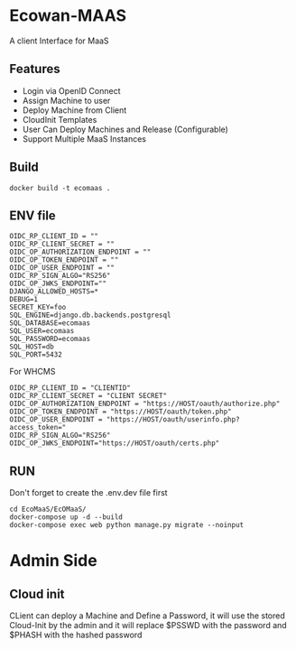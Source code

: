 # Ecowan-MAAS
A client Interface for MaaS

## Features
- Login via OpenID Connect
- Assign Machine to user
- Deploy Machine from Client
- CloudInit Templates
- User Can Deploy Machines and Release (Configurable)
- Support Multiple MaaS Instances


## Build
```
docker build -t ecomaas .
```

## ENV file 
```
OIDC_RP_CLIENT_ID = ""
OIDC_RP_CLIENT_SECRET = ""
OIDC_OP_AUTHORIZATION_ENDPOINT = ""
OIDC_OP_TOKEN_ENDPOINT = ""
OIDC_OP_USER_ENDPOINT = ""
OIDC_RP_SIGN_ALGO="RS256"
OIDC_OP_JWKS_ENDPOINT=""
DJANGO_ALLOWED_HOSTS=*
DEBUG=1
SECRET_KEY=foo
SQL_ENGINE=django.db.backends.postgresql
SQL_DATABASE=ecomaas
SQL_USER=ecomaas
SQL_PASSWORD=ecomaas
SQL_HOST=db
SQL_PORT=5432
```

For WHCMS
```
OIDC_RP_CLIENT_ID = "CLIENTID"
OIDC_RP_CLIENT_SECRET = "CLIENT SECRET"
OIDC_OP_AUTHORIZATION_ENDPOINT = "https://HOST/oauth/authorize.php"
OIDC_OP_TOKEN_ENDPOINT = "https://HOST/oauth/token.php"
OIDC_OP_USER_ENDPOINT = "https://HOST/oauth/userinfo.php?access_token="
OIDC_RP_SIGN_ALGO="RS256"
OIDC_OP_JWKS_ENDPOINT="https://HOST/oauth/certs.php"
```

## RUN 
Don't forget to create the .env.dev file first

```
cd EcoMaaS/EcOMaaS/
docker-compose up -d --build
docker-compose exec web python manage.py migrate --noinput

```
# Admin Side
## Cloud init 
CLient can deploy a Machine and Define a Password, it will use the stored Cloud-Init by the admin and it will replace $PSSWD with the password and $PHASH with the hashed password
